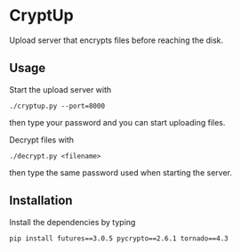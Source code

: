CryptUp
=======

Upload server that encrypts files before reaching the disk.


## Usage

Start the upload server with

    ./cryptup.py --port=8000

then type your password and you can start uploading files.

Decrypt files with

    ./decrypt.py <filename>

then type the same password used when starting the server.


## Installation

Install the dependencies by typing

    pip install futures==3.0.5 pycrypto==2.6.1 tornado==4.3
